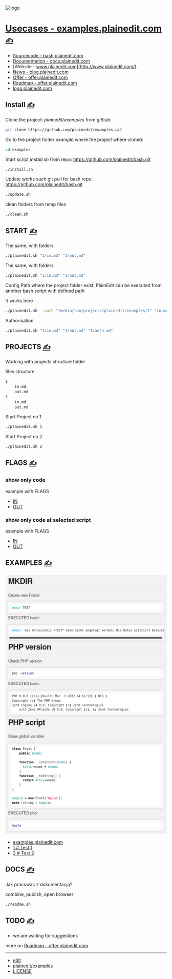 

![logo](http://logo.plainedit.com/2/cover.png)

# [Usecases - examples.plainedit.com](http://examples.plainedit.com/) [<span style='font-size:20px;'>&#x270D;</span>](https://github.com/plainedit/examples/edit/main/DOCS/MENU.md)

+ [Sourcecode - bash.plainedit.com](http://bash.plainedit.com/)
+ [Documentation - docs.plainedit.com](http://docs.plainedit.com/)
+ [Website - www.plainedit.com](http://www.plainedit.com/)
+ [News - blog.plainedit.com](http://blog.plainedit.com/)
+ [Offer - offer.plainedit.com](http://offer.plainedit.com/)
+ [Roadmap - offer.plainedit.com](http://roadmap.plainedit.com/)
+ [logo.plainedit.com](https://logo.plainedit.com/)



## Install [<span style='font-size:20px;'>&#x270D;</span>](https://github.com/plainedit/examples/edit/main/DOCS/INSTALL.md)

Clone the project: *plainedit/examples* from *github*:
```bash
git clone https://github.com/plainedit/examples.git
```


Go to the project folder *example* where the project where cloned:
```bash
cd examples
```

Start script *install.sh*  from repo: https://github.com/plainedit/bash.git
```bash
./install.sh
```

Update works such git pull for bash repo: https://github.com/plainedit/bash.git
```bash
./update.sh
```

clean folders from temp files
```bash
./clean.sh
```



## START [<span style='font-size:20px;'>&#x270D;</span>](https://github.com/plainedit/examples/edit/main/DOCS/START.md)


The same, with folders
```bash
./plainedit.sh "1/in.md" "1/out.md" 
```

The same, with folders
```bash
./plainedit.sh "1/in.md" "1/out.md" 
```

Config Path where the project folder exist, PlainEdit can be executed from another bash script with defined path

It works here
```bash
./plainedit.sh --path "/media/tom/projects/plainedit/examples/1" "in.md" "out.md"
```

Authorisation
```bash
./plainedit.sh "1/in.md" "1/out.md" "1/auth.md"
```

## PROJECTS [<span style='font-size:20px;'>&#x270D;</span>](https://github.com/plainedit/bash/edit/main/DOCS/PROJECTS.md)

Working with projects structure folder

files structure
```
1
    in.md
    out.md
2
    in.md
    out.md
```


Start Project no 1
```bash
./plainedit.sh 1
```

Start Project no 2
```bash
./plainedit.sh 2
```




## FLAGS [<span style='font-size:20px;'>&#x270D;</span>](https://github.com/plainedit/bash/edit/main/DOCS/FLAGS.md)

### show only code
example with FLAGS
+ [IN ](../1/in.md)
+ [OUT ](../1/out.md)

### show only code at selected script
example with FLAGS
+ [IN ](2/in.md)
+ [OUT ](2/out.md)




## EXAMPLES [<span style='font-size:20px;'>&#x270D;</span>](https://github.com/plainedit/examples/edit/main/DOCS/EXAMPLES.md)

![example-plainedit.com.png](DOCS/example-plainedit.com.png)



+ [examples.plainedit.com](http://examples.plainedit.com)
+ [1 # Test 1](http://examples.plainedit.com/1)
+ [2 # Test 2](http://examples.plainedit.com/2)


## DOCS [<span style='font-size:20px;'>&#x270D;</span>](https://github.com/plainedit/examples/edit/main/DOCS/DOCS.md)

Jak pracować z dokumentacją?


combine, publish, open browser

```bash
./readme.sh
```




## TODO [<span style='font-size:20px;'>&#x270D;</span>](https://github.com/plainedit/examples/edit/main/DOCS/TODO.md)

+ we are waiting for suggestions

more on [Roadmap - offer.plainedit.com](http://roadmap.plainedit.com/)




---

+ [edit](https://github.com/plainedit/examples/edit/main/README.md)
+ [plainedit/examples](https://github.com/plainedit/examples)
+ [LICENSE](LICENSE)

